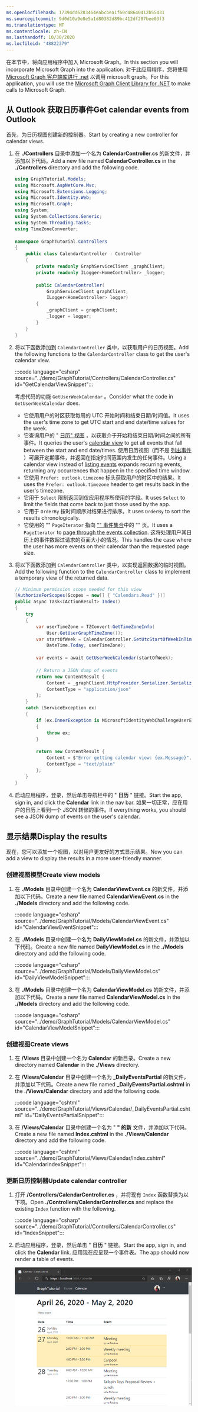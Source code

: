 ```yaml
---
ms.openlocfilehash: 17394dd6283464eabcbea1f60c48640412b55431
ms.sourcegitcommit: 9d0d10a9e8e5a1d80382d89bc412df287bee03f3
ms.translationtype: MT
ms.contentlocale: zh-CN
ms.lasthandoff: 10/30/2020
ms.locfileid: "48822379"
---
```

<!-- markdownlint-disable MD002 MD041 -->

<span data-ttu-id="58b28-101">在本节中，将向应用程序中加入 Microsoft Graph。</span><span class="sxs-lookup"><span data-stu-id="58b28-101">In this section you will incorporate Microsoft Graph into the application.</span></span> <span data-ttu-id="58b28-102">对于此应用程序，您将使用 [Microsoft Graph 客户端库进行 .net](https://github.com/microsoftgraph/msgraph-sdk-dotnet) 以调用 microsoft graph。</span><span class="sxs-lookup"><span data-stu-id="58b28-102">For this application, you will use the [Microsoft Graph Client Library for .NET](https://github.com/microsoftgraph/msgraph-sdk-dotnet) to make calls to Microsoft Graph.</span></span>

## <a name="get-calendar-events-from-outlook"></a><span data-ttu-id="58b28-103">从 Outlook 获取日历事件</span><span class="sxs-lookup"><span data-stu-id="58b28-103">Get calendar events from Outlook</span></span>

<span data-ttu-id="58b28-104">首先，为日历视图创建新的控制器。</span><span class="sxs-lookup"><span data-stu-id="58b28-104">Start by creating a new controller for calendar views.</span></span>

1. <span data-ttu-id="58b28-105">在 **./Controllers** 目录中添加一个名为 **CalendarController.cs** 的新文件，并添加以下代码。</span><span class="sxs-lookup"><span data-stu-id="58b28-105">Add a new file named **CalendarController.cs** in the **./Controllers** directory and add the following code.</span></span>

    ```csharp
    using GraphTutorial.Models;
    using Microsoft.AspNetCore.Mvc;
    using Microsoft.Extensions.Logging;
    using Microsoft.Identity.Web;
    using Microsoft.Graph;
    using System;
    using System.Collections.Generic;
    using System.Threading.Tasks;
    using TimeZoneConverter;

    namespace GraphTutorial.Controllers
    {
        public class CalendarController : Controller
        {
            private readonly GraphServiceClient _graphClient;
            private readonly ILogger<HomeController> _logger;

            public CalendarController(
                GraphServiceClient graphClient,
                ILogger<HomeController> logger)
            {
                _graphClient = graphClient;
                _logger = logger;
            }
        }
    }
    ```

1. <span data-ttu-id="58b28-106">将以下函数添加到 `CalendarController` 类中，以获取用户的日历视图。</span><span class="sxs-lookup"><span data-stu-id="58b28-106">Add the following functions to the `CalendarController` class to get the user's calendar view.</span></span>

    :::code language="csharp" source="../demo/GraphTutorial/Controllers/CalendarController.cs" id="GetCalendarViewSnippet":::

    <span data-ttu-id="58b28-107">考虑代码的功能 `GetUserWeekCalendar` 。</span><span class="sxs-lookup"><span data-stu-id="58b28-107">Consider what the code in `GetUserWeekCalendar` does.</span></span>

    - <span data-ttu-id="58b28-108">它使用用户的时区获取每周的 UTC 开始时间和结束日期/时间值。</span><span class="sxs-lookup"><span data-stu-id="58b28-108">It uses the user's time zone to get UTC start and end date/time values for the week.</span></span>
    - <span data-ttu-id="58b28-109">它查询用户的 " [日历" 视图](/graph/api/calendar-list-calendarview?view=graph-rest-1.0) ，以获取介于开始和结束日期/时间之间的所有事件。</span><span class="sxs-lookup"><span data-stu-id="58b28-109">It queries the user's [calendar view](/graph/api/calendar-list-calendarview?view=graph-rest-1.0) to get all events that fall between the start and end date/times.</span></span> <span data-ttu-id="58b28-110">使用日历视图（而不是 [列出事件](/graph/api/user-list-events?view=graph-rest-1.0) ）可展开定期事件，并返回在指定时间范围内发生的任何事件。</span><span class="sxs-lookup"><span data-stu-id="58b28-110">Using a calendar view instead of [listing events](/graph/api/user-list-events?view=graph-rest-1.0) expands recurring events, returning any occurrences that happen in the specified time window.</span></span>
    - <span data-ttu-id="58b28-111">它使用 `Prefer: outlook.timezone` 标头获取用户的时区中的结果。</span><span class="sxs-lookup"><span data-stu-id="58b28-111">It uses the `Prefer: outlook.timezone` header to get results back in the user's timezone.</span></span>
    - <span data-ttu-id="58b28-112">它用于 `Select` 限制返回到仅应用程序所使用的字段。</span><span class="sxs-lookup"><span data-stu-id="58b28-112">It uses `Select` to limit the fields that come back to just those used by the app.</span></span>
    - <span data-ttu-id="58b28-113">它用于 `OrderBy` 按时间顺序对结果进行排序。</span><span class="sxs-lookup"><span data-stu-id="58b28-113">It uses `OrderBy` to sort the results chronologically.</span></span>
    - <span data-ttu-id="58b28-114">它使用的 "" `PageIterator` 指向 ["" 事件集合](/graph/sdks/paging)中的 "" 页。</span><span class="sxs-lookup"><span data-stu-id="58b28-114">It uses a `PageIterator` to [page through the events collection](/graph/sdks/paging).</span></span> <span data-ttu-id="58b28-115">这将处理用户其日历上的事件数超过请求的页面大小的情况。</span><span class="sxs-lookup"><span data-stu-id="58b28-115">This handles the case where the user has more events on their calendar than the requested page size.</span></span>

1. <span data-ttu-id="58b28-116">将以下函数添加到 `CalendarController` 类中，以实现返回数据的临时视图。</span><span class="sxs-lookup"><span data-stu-id="58b28-116">Add the following function to the `CalendarController` class to implement a temporary view of the returned data.</span></span>

    ```csharp
    // Minimum permission scope needed for this view
    [AuthorizeForScopes(Scopes = new[] { "Calendars.Read" })]
    public async Task<IActionResult> Index()
    {
        try
        {
            var userTimeZone = TZConvert.GetTimeZoneInfo(
                User.GetUserGraphTimeZone());
            var startOfWeek = CalendarController.GetUtcStartOfWeekInTimeZone(
                DateTime.Today, userTimeZone);

            var events = await GetUserWeekCalendar(startOfWeek);

            // Return a JSON dump of events
            return new ContentResult {
                Content = _graphClient.HttpProvider.Serializer.SerializeObject(events),
                ContentType = "application/json"
            };
        }
        catch (ServiceException ex)
        {
            if (ex.InnerException is MicrosoftIdentityWebChallengeUserException)
            {
                throw ex;
            }

            return new ContentResult {
                Content = $"Error getting calendar view: {ex.Message}",
                ContentType = "text/plain"
            };
        }
    }
    ```

1. <span data-ttu-id="58b28-117">启动应用程序，登录，然后单击导航栏中的 " **日历** " 链接。</span><span class="sxs-lookup"><span data-stu-id="58b28-117">Start the app, sign in, and click the **Calendar** link in the nav bar.</span></span> <span data-ttu-id="58b28-118">如果一切正常，应在用户的日历上看到一个 JSON 转储的事件。</span><span class="sxs-lookup"><span data-stu-id="58b28-118">If everything works, you should see a JSON dump of events on the user's calendar.</span></span>

## <a name="display-the-results"></a><span data-ttu-id="58b28-119">显示结果</span><span class="sxs-lookup"><span data-stu-id="58b28-119">Display the results</span></span>

<span data-ttu-id="58b28-120">现在，您可以添加一个视图，以对用户更友好的方式显示结果。</span><span class="sxs-lookup"><span data-stu-id="58b28-120">Now you can add a view to display the results in a more user-friendly manner.</span></span>

### <a name="create-view-models"></a><span data-ttu-id="58b28-121">创建视图模型</span><span class="sxs-lookup"><span data-stu-id="58b28-121">Create view models</span></span>

1. <span data-ttu-id="58b28-122">在 **./Models** 目录中创建一个名为 **CalendarViewEvent.cs** 的新文件，并添加以下代码。</span><span class="sxs-lookup"><span data-stu-id="58b28-122">Create a new file named **CalendarViewEvent.cs** in the **./Models** directory and add the following code.</span></span>

    :::code language="csharp" source="../demo/GraphTutorial/Models/CalendarViewEvent.cs" id="CalendarViewEventSnippet":::

1. <span data-ttu-id="58b28-123">在 **./Models** 目录中创建一个名为 **DailyViewModel.cs** 的新文件，并添加以下代码。</span><span class="sxs-lookup"><span data-stu-id="58b28-123">Create a new file named **DailyViewModel.cs** in the **./Models** directory and add the following code.</span></span>

    :::code language="csharp" source="../demo/GraphTutorial/Models/DailyViewModel.cs" id="DailyViewModelSnippet":::

1. <span data-ttu-id="58b28-124">在 **./Models** 目录中创建一个名为 **CalendarViewModel.cs** 的新文件，并添加以下代码。</span><span class="sxs-lookup"><span data-stu-id="58b28-124">Create a new file named **CalendarViewModel.cs** in the **./Models** directory and add the following code.</span></span>

    :::code language="csharp" source="../demo/GraphTutorial/Models/CalendarViewModel.cs" id="CalendarViewModelSnippet":::

### <a name="create-views"></a><span data-ttu-id="58b28-125">创建视图</span><span class="sxs-lookup"><span data-stu-id="58b28-125">Create views</span></span>

1. <span data-ttu-id="58b28-126">在 **/Views** 目录中创建一个名为 **Calendar** 的新目录。</span><span class="sxs-lookup"><span data-stu-id="58b28-126">Create a new directory named **Calendar** in the **./Views** directory.</span></span>

1. <span data-ttu-id="58b28-127">在 **/Views/Calendar** 目录中创建一个名为 **_DailyEventsPartial** 的新文件，并添加以下代码。</span><span class="sxs-lookup"><span data-stu-id="58b28-127">Create a new file named **_DailyEventsPartial.cshtml** in the **./Views/Calendar** directory and add the following code.</span></span>

    :::code language="cshtml" source="../demo/GraphTutorial/Views/Calendar/_DailyEventsPartial.cshtml" id="DailyEventsPartialSnippet":::

1. <span data-ttu-id="58b28-128">在 **/Views/Calendar** 目录中创建一个名为 " **" 的新** 文件，并添加以下代码。</span><span class="sxs-lookup"><span data-stu-id="58b28-128">Create a new file named **Index.cshtml** in the **./Views/Calendar** directory and add the following code.</span></span>

    :::code language="cshtml" source="../demo/GraphTutorial/Views/Calendar/Index.cshtml" id="CalendarIndexSnippet":::

### <a name="update-calendar-controller"></a><span data-ttu-id="58b28-129">更新日历控制器</span><span class="sxs-lookup"><span data-stu-id="58b28-129">Update calendar controller</span></span>

1. <span data-ttu-id="58b28-130">打开 **/Controllers/CalendarController.cs** ，并将现有 `Index` 函数替换为以下项。</span><span class="sxs-lookup"><span data-stu-id="58b28-130">Open **./Controllers/CalendarController.cs** and replace the existing `Index` function with the following.</span></span>

    :::code language="csharp" source="../demo/GraphTutorial/Controllers/CalendarController.cs" id="IndexSnippet":::

1. <span data-ttu-id="58b28-131">启动应用程序，登录，然后单击 " **日历** " 链接。</span><span class="sxs-lookup"><span data-stu-id="58b28-131">Start the app, sign in, and click the **Calendar** link.</span></span> <span data-ttu-id="58b28-132">应用现在应呈现一个事件表。</span><span class="sxs-lookup"><span data-stu-id="58b28-132">The app should now render a table of events.</span></span>

    ![事件表的屏幕截图](./images/add-msgraph-01.png)
